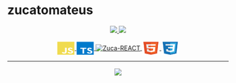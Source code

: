 # zucatomateus
<div align="center">
  <a href="https://github.com/zucatomateus">
  <img height="150em" src="https://github-readme-stats.vercel.app/api?username=zucatomateus&show_icons=true&theme=dark&include_all_commits=true&count_private=true"/>
  <img height="150em" src="https://github-readme-stats.vercel.app/api/top-langs/?username=zucatomateus&layout=compact&langs_count=7&theme=dark"/>
</div>
<div align="center" style="display: inline_block"><br>
  <img align="center" alt="Zuca-Js" height="30" width="40" src="https://raw.githubusercontent.com/devicons/devicon/master/icons/javascript/javascript-plain.svg">
  <img align="center" alt="Zuca-Ts" height="30" width="40" src="https://raw.githubusercontent.com/devicons/devicon/master/icons/typescript/typescript-plain.svg">
  <img align="center" alt="Zuca-REACT" height="40" width="40" src="https://cdn.jsdelivr.net/gh/devicons/devicon/icons/react/react-original.svg">
  <img align="center" alt="Zuca-HTML" height="30" width="40" src="https://raw.githubusercontent.com/devicons/devicon/master/icons/html5/html5-original.svg">
  <img align="center" alt="Zuca-CSS" height="30" width="40" src="https://raw.githubusercontent.com/devicons/devicon/master/icons/css3/css3-original.svg">
</div>
  <hr>
<div align="center" style="display: inline_block">
  <a href="https://www.linkedin.com/in/mateuszucato/" target="_blank"><img align="center" src="https://img.shields.io/badge/-LinkedIn-%230077B5?style=for-the-badge&logo=linkedin&logoColor=white" target="_blank"></a>  
 </div> 
